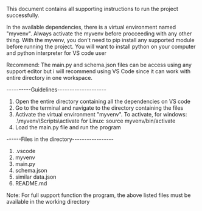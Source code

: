 This document contains all supporting instructions to run the project successfully.

In the available dependencies, there is a virtual environment named "myvenv". Always activate the myvenv before procceeding with any other thing. With the myvenv, you don't need to pip install any supported module before running the project. You will want to install python on your computer and python interpreter for VS code user 

Recommend: The main.py and schema.json files can be access using any support editor but i will recommend using VS Code since it can work with entire directory in one workspace.

----------Guidelines-------------------- 
1. Open the entire directory containing all the dependencies on VS code
2. Go to the terminal and navigate to the directory containing the files
3. Activate the virtual environment "myvenv". To activate,
	for windows: .\myvenv\Scripts\activate
	for Linux: source myvenv/bin/activate
4. Load the main.py file and run the program

------Files in the directory-----------------
1. .vscode
2. myvenv
3. main.py
4. schema.json
5. similar data.json
6. README.md

Note: For full support function the program, the above listed files must be available in the working directory
